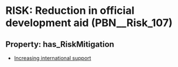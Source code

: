 # RISK: __Reduction in official development aid__ (PBN__Risk_107)

## Property: has_RiskMitigation

* [Increasing international support](PBN__RiskMitigation_131)

